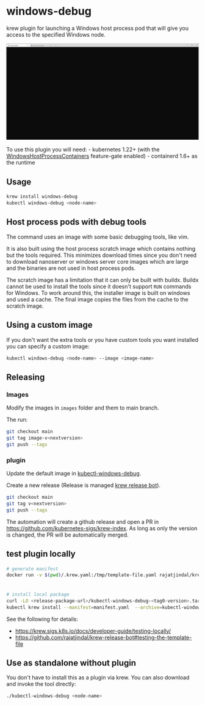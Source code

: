 # windows-debug
krew plugin for launching a Windows host process pod that will give you access to the specified Windows node.

![gif of using krew to install and run as kubectl plugin](./kubectl-windows-debug.gif)

To use this plugin you will need:
      - kubernetes 1.22+ (with the [WindowsHostProcessContainers](https://kubernetes.io/docs/tasks/configure-pod-container/create-hostprocess-pod/) feature-gate enabled)
      - containerd 1.6+ as the runtime

## Usage

```bash
krew install windows-debug
kubectl windows-debug <node-name>
```

## Host process pods with debug tools

The command uses an image with some basic debugging tools, like vim.  

It is also built using the host process scratch image which contains nothing but the tools required.  This minimizes download times since you don't need to download nanoserver or windows server core images which are large and the binaries are not used in host process pods.

The scratch image has a limitation that it can only be built with buildx.  Buildx cannot be used to install the tools since it doesn't support `RUN` commands for Windows.  To work around this, the installer image is built on windows and used a cache.  The final image copies the files from the cache to the scratch image.

## Using a custom image
If you don't want the extra tools or you have custom tools you want installed you can specify a custom image:

```bash
kubectl windows-debug <node-name> --image <image-name>
```

## Releasing

### Images

Modify the images in `images` folder and them to main branch.

The run:

```bash
git checkout main
git tag image-v<nextversion>
git push --tags
```

### plugin

Update the default image in [kubectl-windows-debug](/kubectl-windows-debug).

Create a new release (Release is managed [krew release bot](https://github.com/rajatjindal/krew-release-bot)).

```bash
git checkout main
git tag v<nextversion>
git push --tags
```

The automation will create a github release and open a PR in https://github.com/kubernetes-sigs/krew-index. As long as only the version is changed, the PR will be automatically merged.

## test plugin locally

```bash
# generate manifest
docker run -v $(pwd)/.krew.yaml:/tmp/template-file.yaml rajatjindal/krew-release-bot:v0.0.43 krew-release-bot template --tag <github-tag> --template-file /tmp/template-file.yaml > manifest.yaml


# install local package
curl -LO <release-package-url>/kubectl-windows-debug-<tag0-version>.tar.gz
kubectl krew install --manifest=manifest.yaml  --archive=kubectl-windows-debug-latest.tar.gz
```

See the following for details:

- https://krew.sigs.k8s.io/docs/developer-guide/testing-locally/
- https://github.com/rajatjindal/krew-release-bot#testing-the-template-file

## Use as standalone without plugin

You don't have to install this as a plugin via krew.  You can also download and invoke the tool directly:

```bash
./kubectl-windows-debug <node-name>
```